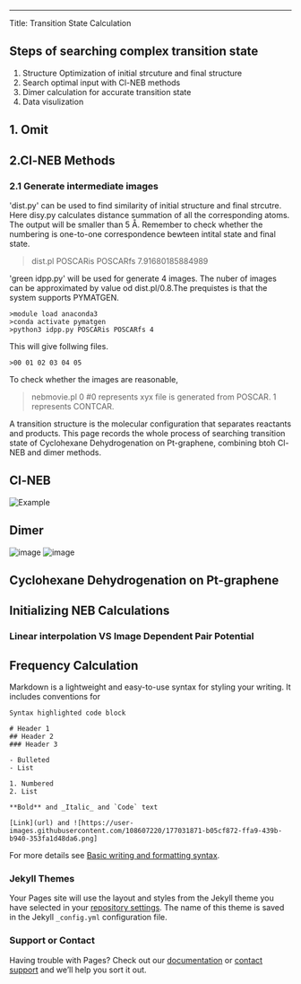 ---
Title: Transition State Calculation
## Steps of searching complex transition state  

1. Structure Optimization of initial strcuture and final structure
2. Search optimal input with Cl-NEB methods
3. Dimer calculation for accurate transition state
4. Data visulization

## 1. Omit
## 2.Cl-NEB Methods
### 2.1 Generate intermediate images

'dist.py' can be used to find similarity of initial structure and final strcutre. Here disy.py calculates distance summation of  all the corresponding atoms. The output will be smaller than 5 Å. Remember to check whether the numbering is one-to-one correspondence bewteen intital state and final state.

>dist.pl POSCARis POSCARfs
>7.91680185884989


'green idpp.py' will be used for generate 4 images. The nuber of images can be approximated by value od dist.pl/0.8.The prequistes is that the system supports PYMATGEN.
```
>module load anaconda3
>conda activate pymatgen
>python3 idpp.py POSCARis POSCARfs 4
```
This will give follwing files.
```
>00 01 02 03 04 05 
```
To check whether the images are reasonable, 

> nebmovie.pl 0 #0 represents xyx file is generated from POSCAR. 1 represents CONTCAR. 







A transition structure is the molecular configuration that separates reactants and products. This page records the whole process of searching transition state of Cyclohexane Dehydrogenation on Pt-graphene, combining btoh Cl-NEB and dimer methods.


## Cl-NEB
![Example](https://user-images.githubusercontent.com/108607220/177032214-5ac790ed-91ab-4c26-a589-00fa08188ad9.png)

## Dimer
![image](https://user-images.githubusercontent.com/108607220/177032398-5cf282e6-3dbf-47a5-a106-2fd3ded0cbb1.png)
![image](https://user-images.githubusercontent.com/108607220/177036726-78575112-5111-439a-9b2d-c3b6273754b7.png)
## Cyclohexane Dehydrogenation on Pt-graphene
## Initializing NEB Calculations
### Linear interpolation VS Image Dependent Pair Potential
## Frequency Calculation






Markdown is a lightweight and easy-to-use syntax for styling your writing. It includes conventions for

```
Syntax highlighted code block

# Header 1
## Header 2
### Header 3

- Bulleted
- List

1. Numbered
2. List

**Bold** and _Italic_ and `Code` text

[Link](url) and ![https://user-images.githubusercontent.com/108607220/177031871-b05cf872-ffa9-439b-b940-353fa1d48da6.png]
```

For more details see [Basic writing and formatting syntax](https://docs.github.com/en/github/writing-on-github/getting-started-with-writing-and-formatting-on-github/basic-writing-and-formatting-syntax).

### Jekyll Themes

Your Pages site will use the layout and styles from the Jekyll theme you have selected in your [repository settings](https://github.com/ZHOUTAO3030/Transition-State-Calcualtion/settings/pages). The name of this theme is saved in the Jekyll `_config.yml` configuration file.

### Support or Contact

Having trouble with Pages? Check out our [documentation](https://docs.github.com/categories/github-pages-basics/) or [contact support](https://support.github.com/contact) and we’ll help you sort it out.
